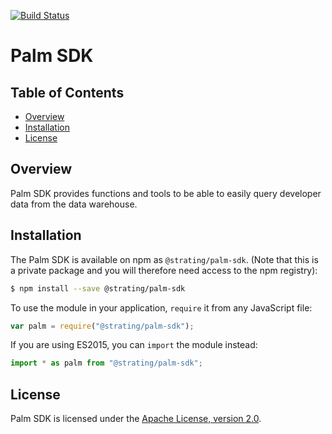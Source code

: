 
[![Build Status](https://travis-ci.org/ArwinStrating/palm-sdk.svg)](https://travis-ci.org/ArwinStrating/palm-sdk)

# Palm SDK

## Table of Contents

 * [Overview](#overview)
 * [Installation](#installation)
 * [License](#license)

## Overview

Palm SDK provides functions and tools to be able to easily query developer data from the data warehouse.


## Installation

The Palm SDK is available on npm as `@strating/palm-sdk`. (Note that this is a private package and you will therefore need access to the npm registry):

```bash
$ npm install --save @strating/palm-sdk
```

To use the module in your application, `require` it from any JavaScript file:

```js
var palm = require("@strating/palm-sdk");
```

If you are using ES2015, you can `import` the module instead:

```js
import * as palm from "@strating/palm-sdk";
```

## License

Palm SDK is licensed under the
[Apache License, version 2.0](http://www.apache.org/licenses/LICENSE-2.0).
